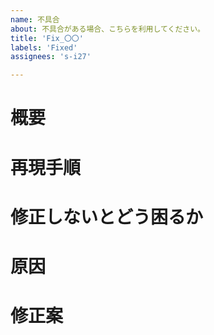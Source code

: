 ```yaml
---
name: 不具合
about: 不具合がある場合、こちらを利用してください。
title: 'Fix_〇〇'
labels: 'Fixed'
assignees: 's-i27'

---
```


# 概要

# 再現手順

# 修正しないとどう困るか

# 原因

# 修正案
